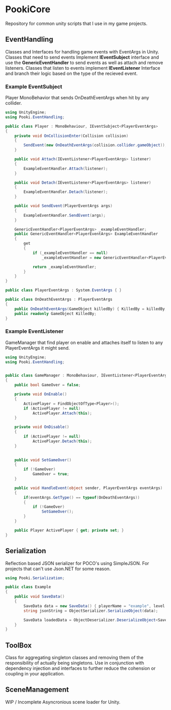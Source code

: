 # PookiCore
Repository for common unity scripts that I use in my game projects. 

## EventHandling
Classes and Interfaces for handling game events with EventArgs in Unity. Classes that need to send events Implement __IEventSubject__ interface and use the __GenericEventHandler__ to send events as well as attach and remove listeners. Classes that listen to events implement __IEventListener__ Interface and branch their logic based on the type of the recieved event.

### Example EventSubject
Player MonoBehavior that sends OnDeathEventArgs when hit by any collider. 

```csharp
using UnityEngine;
using Pooki.EventHandling;

public class Player : MonoBehaviour, IEventSubject<PlayerEventArgs>
{
    private void OnCollisionEnter(Collision collision)
    {
        SendEvent(new OnDeathEventArgs(collision.collider.gameObject));
    }

    public void Attach(IEventListener<PlayerEventArgs> listener)
    {
        ExampleEventHandler.Attach(listener);
    }

    public void Detach(IEventListener<PlayerEventArgs> listener)
    {
        ExampleEventHandler.Detach(listener);
    }

    public void SendEvent(PlayerEventArgs args)
    {
        ExampleEventHandler.SendEvent(args);
    }

    GenericEventHandler<PlayerEventArgs> _exampleEventHandler;
    public GenericEventHandler<PlayerEventArgs> ExampleEventHandler
    {
        get
        {
            if (_exampleEventHandler == null)
                _exampleEventHandler = new GenericEventHandler<PlayerEventArgs>(this);

            return _exampleEventHandler;
        }
    }
}

public class PlayerEventArgs : System.EventArgs { }

public class OnDeathEventArgs : PlayerEventArgs
{
    public OnDeathEventArgs(GameObject killedBy) { KilledBy = killedBy; }
    public readonly GameObject KilledBy;
}
```

### Example EventListener

GameManager that find player on enable and attaches itself to listen to any PlayerEventArgs it might send. 
```csharp
using UnityEngine;
using Pooki.EventHandling;


public class GameManager : MonoBehaviour, IEventListener<PlayerEventArgs>
{
    public bool GameOver = false;

    private void OnEnable()
    {
        ActivePlayer = FindObjectOfType<Player>();
        if (ActivePlayer != null)
            ActivePlayer.Attach(this);
    }

    private void OnDisable()
    {
        if (ActivePlayer != null)
            ActivePlayer.Detach(this);
    }

    
    public void SetGameOver()
    {
        if (!GameOver)
            GameOver = true;
    }

    public void HandleEvent(object sender, PlayerEventArgs eventArgs)
    {
        if(eventArgs.GetType() == typeof(OnDeathEventArgs))
        {
            if (!GameOver)
                SetGameOver();
        }
    }

    public Player ActivePlayer { get; private set; }
}
```

## Serialization
Reflection based JSON serializer for POCO's using SimpleJSON. For projects that can't use Json.NET for some reason. 

```csharp
using Pooki.Serialization;

public class Example
{
    public void SaveData()
    {
        SaveData data = new SaveData() { playerName = "example", level = 10, money = 150 };
        string jsonString = ObjectSerializer.SerializeObject(data);

        SaveData loadedData = ObjectDeserializer.DeserializeObject<SaveData>(jsonString);
    }
}
```

## ToolBox 
Class for aggregating singleton classes and removing them of the responsibility of actually being singletons. Use in conjunction with dependency injection and interfaces to further reduce the cohension or coupling in your application.


    

## SceneManagement
WIP / Incomplete Asyncronious scene loader for Unity. 